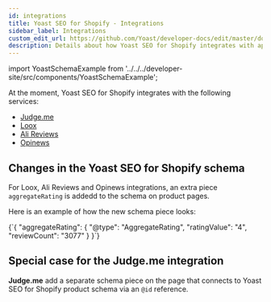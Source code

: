 ```yaml
---
id: integrations
title: Yoast SEO for Shopify - Integrations
sidebar_label: Integrations
custom_edit_url: https://github.com/Yoast/developer-docs/edit/master/docs/shopify/integrations.md
description: Details about how Yoast SEO for Shopify integrates with apps and services
---
```

import YoastSchemaExample from '../../../developer-site/src/components/YoastSchemaExample';

At the moment, Yoast SEO for Shopify integrates with the following services:
- [Judge.me](https://apps.shopify.com/judgeme)
- [Loox](https://apps.shopify.com/loox)
- [Ali Reviews](https://apps.shopify.com/ali-reviews)
- [Opinews](https://apps.shopify.com/photo-reviews)

## Changes in the Yoast SEO for Shopify schema

For Loox, Ali Reviews and Opinews integrations, an extra piece `aggregateRating` is addedd to the schema on product pages.

Here is an example of how the new schema piece looks:

<YoastSchemaExample>
{`{
    "aggregateRating": {
        "@type": "AggregateRating",
        "ratingValue": "4",
        "reviewCount": "3077"
    }
}`}
</YoastSchemaExample>

## Special case for the Judge.me integration

**Judge.me** add a separate schema piece on the page that connects to Yoast SEO for Shopify product schema via an `@id` reference.